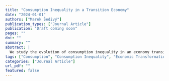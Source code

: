 ```yaml
---
title: "Consumption Inequality in a Transition Economy"
date: "2024-01-01"
authors: ["Marek Šedivý"]
publication_types: ["Journal Article"]
publication: "Draft coming soon"
pages: ""
doi: ""
summary: ""
abstract: |
  We study the evolution of consumption inequality in an economy transitioning from a centrally planned economy to a capitalist system. Our findings suggest that consumption inequality did not track income inequality during the transition period, thus supporting the currently available evidence on the joint evolution of income and consumption inequality. We further find that the economic transition constituted a transitory rather than a permanent shock. Moreover, this shock disproportionately affected households with older household heads.
tags: ["Consumption", "Consumption Inequality", "Economic Transformation"]
categories: ["Journal Article"]
url_pdf: ""
featured: false
---
```



